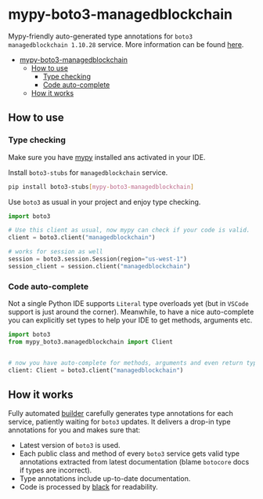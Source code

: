 # mypy-boto3-managedblockchain

Mypy-friendly auto-generated type annotations for `boto3 managedblockchain 1.10.28` service.
More information can be found [here](https://github.com/vemel/mypy_boto3).

- [mypy-boto3-managedblockchain](#mypy-boto3-managedblockchain)
  - [How to use](#how-to-use)
    - [Type checking](#type-checking)
    - [Code auto-complete](#code-auto-complete)
  - [How it works](#how-it-works)

## How to use

### Type checking

Make sure you have [mypy](https://github.com/python/mypy) installed ans activated in your IDE.

Install `boto3-stubs` for `managedblockchain` service.

```bash
pip install boto3-stubs[mypy-boto3-managedblockchain]
```

Use `boto3` as usual in your project and enjoy type checking.

```python
import boto3

# Use this client as usual, now mypy can check if your code is valid.
client = boto3.client("managedblockchain")

# works for session as well
session = boto3.session.Session(region="us-west-1")
session_client = session.client("managedblockchain")

```

### Code auto-complete

Not a single Python IDE supports `Literal` type overloads yet (but in `VSCode` support is just around the corner).
Meanwhile, to have a nice auto-complete you can explicitly set types to help your IDE to get methods, arguments etc.

```python
import boto3
from mypy_boto3.managedblockchain import Client


# now you have auto-complete for methods, arguments and even return types
client: Client = boto3.client("managedblockchain")
```

## How it works

Fully automated [builder](https://github.com/vemel/mypy_boto3) carefully generates
type annotations for each service, patiently waiting for `boto3` updates. It delivers
a drop-in type annotations for you and makes sure that:

- Latest version of `boto3` is used.
- Each public class and method of every `boto3` service gets valid type annotations
  extracted from latest documentation (blame `botocore` docs if types are incorrect).
- Type annotations include up-to-date documentation.
- Code is processed by [black](https://github.com/psf/black) for readability.